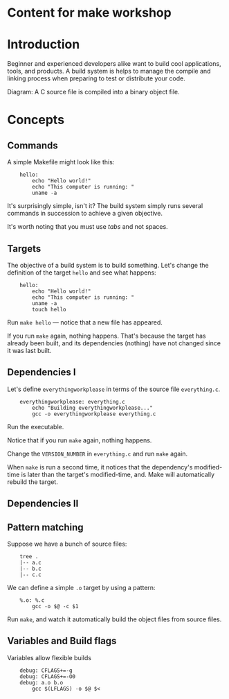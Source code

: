# Content for make workshop

# Introduction

Beginner and experienced developers alike want to build cool applications, tools, and products. A build system is helps to manage the compile and linking process when preparing to test or distribute your code.

Diagram: A C source file is compiled into a binary object file.

# Concepts

## Commands

A simple Makefile might look like this:
```
    hello:
    	echo "Hello world!"
    	echo "This computer is running: "
    	uname -a
```
It's surprisingly simple, isn't it? The build system simply runs several commands in succession to achieve a given objective.

It's worth noting that you must use *tabs* and not spaces.

## Targets

The objective of a build system is to build something. Let's change the definition of the target `hello` and see what happens:
```
    hello:
    	echo "Hello world!"
    	echo "This computer is running: "
    	uname -a
    	touch hello
```
Run `make hello` — notice that a new file has appeared.

If you run `make` again, nothing happens. That's because the target has already been built, and its dependencies (nothing) have not changed since it was last built.

## Dependencies I

Let's define `everythingworkplease` in terms of the source file `everything.c`.
```
    everythingworkplease: everything.c
    	echo "Building everythingworkplease..."
    	gcc -o everythingworkplease everything.c
```
Run the executable.

Notice that if you run `make` again, nothing happens.

Change the `VERSION_NUMBER` in `everything.c` and run `make` again.

When `make` is run a second time, it notices that the dependency's modified-time is later than the target's modified-time, and. Make will automatically rebuild the target.

## Dependencies II


## Pattern matching

Suppose we have a bunch of source files:
```
    tree .
    |-- a.c
    |-- b.c
    |-- c.c
```
We can define a simple `.o` target by using a pattern:
```
    %.o: %.c
    	gcc -o $@ -c $1
```
Run `make`, and watch it automatically build the object files from source files.

## Variables and Build flags

Variables allow flexible builds
```
    debug: CFLAGS+=-g
    debug: CFLAGS+=-O0
    debug: a.o b.o
    	gcc $(LFLAGS) -o $@ $<
```